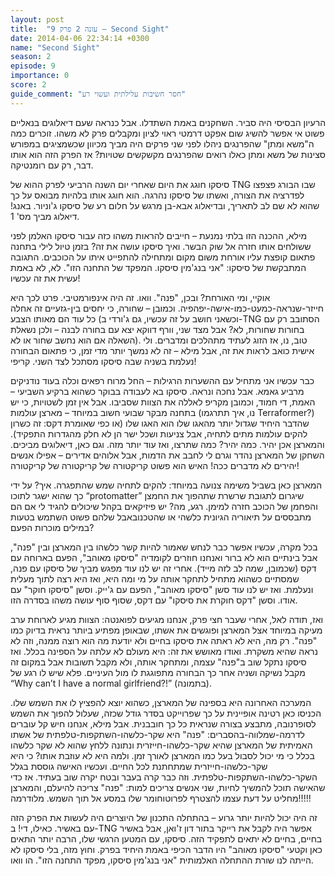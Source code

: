 ```yaml
---
layout: post
title:  "עונה 2 פרק 9 – Second Sight"
date: 2014-04-06 22:34:14 +0300
name: "Second Sight"
season: 2
episode: 9
importance: 0
score: 2
guide_comment: "חסר חשיבות עלילתית ועשוי רע"
---
```

הרעיון הבסיסי היה סביר. השחקנים באמת השתדלו. אבל כנראה שעם דיאלוגים בנאליים פשוט אי אפשר להשיג שום אפקט דרמטי ראוי לציון ומקבלים פרק לא משהו. זוכרים כמה ה"משא ומתן" שהפרנגים ניהלו לפני שני פרקים היה מביך מכיוון שכשמציגים במפורש סצינות של משא ומתן כאלו רואים שהפרנגים מקשקשים שטויות? אז הפרק הזה הוא אותו דבר, רק עם רומנטיקה.

סיסקו חוגג את היום שאחרי יום השנה הרביעי לפרק ההוא של TNG שבו הבורג פצפצו לפדרציה את הצורה, ואשתו של סיסקו נהרגה. הוא חוגג אותו בלהיות מבואס על כך שהוא לא שם לב לתאריך, ובדיאלוג אבא-בן מרגש על חלום רע של סיסקו ג'וניור. באנג! דיאלוג מביך מס' 1.

מילא, ההכנה הזו בלתי נמנעת – חייבים להראות משהו כזה עבור סיסקו האלמן לפני ששולחים אותו חזרה אל שוק הבשר. ואיך סיסקו עושה את זה? בזמן טיול לילי בתחנה פתאום קופצת עליו אורחת משום מקום ומתחילה להתפייט איתו על הכוכבים. התגובה המתבקשת של סיסקו: "אני בנג'מין סיסקו. המפקד של התחנה הזו". לא, לא באמת עשית את זה עכשיו!

אוקיי, ומי האורחת? ובכן, "פנה". וואו. זה היה אינפורמטיבי. פרט לכך היא חייזר-שנראה-כמעט-כמו-אישה-יפהפיה. וכמובן – שחורה, כי יחסים בין-גזעיים זה אחלה כל עוד הם מאותו הצבע (וכשאני חושב על זה עכשיו, גם ג'ורדי ב-TNG הסתובב רק עם בחורות שחורות, לא? אבל מצד שני, וורף דווקא יצא עם בחורה לבנה – ולכן נשאלת השאלה אם הוא נחשב שחור או לא).
טוב, נו, אז הזוג לעתיד מתהלכים ומדברים. ולי אישית כואב לראות את זה, אבל מילא – זה לא נמשך יותר מדי זמן, כי פתאום הבחורה נעלמת בשניה שבה סיסקו מסתכל לצד השני. קריפי! 

כבר עכשיו אני מתחיל עם ההשערות הרגילות – החל מרוח רפאים וכלה בעוד נודניקים מרביע גאמא. אבל נחכה ונראה.
סיסקו בא לעבודה בבוקר כשהוא ברקיע השביעי – האמת, די חמוד, וכמובן מקריפ לאללה את הצוות שסביבו. אבל אין זמן לשטויות, כי יש בתחנה מבקר שבועי חשוב במיוחד – מארצן עולמות (נו, איך תתרגמו Terraformer?) שהדבר היחיד שגדול יותר מהאגו שלו הוא האגו שלו (או כפי שאומרת דקס: זה כשרון להקים עולמות מתים לתחיה, אבל צניעות ושכל ישר הן לא חלק מהגדרות התפקיד). והמארצן אכן יהיר. כמה יהיר? כמה שתרצו, ואז עוד יותר מזה. וגם כאן, דיאלוגים מביכים. השחקן של המארצן נהדר וגרם לי לחבב את הדמות, אבל אלוהים אדירים – אפילו אנשים יהירים לא מדברים ככה! האיש הוא פשוט קריקטורה של קריקטורה של קריקטורה!

המארצן כאן בשביל משימה צנועה במיוחד: להקים לתחיה שמש שהתפגרה. איך? על ידי כך שהוא ישגר לתוכו “protomatter” שיגרום לתגובת שרשרת שתהפוך את החמצן והפחמן של הכוכב חזרה למימן. רגע, מה? יש פיזיקאים בקהל שיכולים להגיד לי אם הם מתבססים על תיאוריה הגיונית כלשהי או שהטכנובאבל שלהם פשוט השתמש בטעות במילים מוכרות הפעם?

בכל מקרה, עכשיו אפשר כבר לנחש שאמור להיות קשר כלשהו בין המארצן ובין "פנה", אבל בינתיים הוא לא ברור ואנחנו חוזרים לקומדיה "סיסקו מאוהב", הפעם בארוחה עם דקס (שכמובן, שמה לב לזה מייד). אחרי זה יש לנו עוד מפגש מביך של סיסקו עם פנה, שמסתיים כשהוא מתחיל לתחקר אותה על מי ומה היא, ואז היא רצה לתוך מעלית ונעלמת. ואז יש לנו עוד סשן "סיסקו מאוהב", הפעם עם ג'ייק. וסשן "סיסקו חוקר" עם אודו. וסשן "דקס חוקרת את סיסקו" עם דקס, שסוף סוף עושה משהו בסדרה הזו. 

ואז, תודה לאל, אחרי שעבר חצי פרק, אנחנו מגיעים לפואנטה: הצוות מגיע לארוחת ערב מעיקה במיוחד אצל המארצן ופוגשים את אשתו, שבאופן מפתיע ביותר נראית בדיוק כמו "פנה". רק מה, היא לא ראתה את סיסקו בחיים ולא יודעת מה הוא רוצה ממנה, וזה לא נראה שהיא משקרת. ואודו מאושש את זה: היא מעולם לא עלתה על הספינה בכלל. ואז סיסקו נתקל שוב ב"פנה" עצמה, ומתחקר אותה, ולא מקבל תשובות אבל במקום זה מקבל נשיקה ושניה אחר כך הבחורה מתפוגגת לו מול העיניים. פלא שיש לו רגע של “Why can’t I have a normal girlfriend?!” (בתמונה).

המערכה האחרונה היא בספינה של המארצן, כשהוא יוצא להפציץ לו את השמש שלו. הכניסו כאן רטינה אופיינית על כך שפרוייקט בסדר גודל שכזה, שעלול להפוך את השמש לסופרנובה, מתבצע בצורה שנראית כל כך חובבנית. אבל מילא, אנחנו חיש קל עוברים לדרמה-שמלווה-בהסברים: "פנה" היא שקר-כלשהו-השתקפות-טלפתית של אשתו האמיתית של המארצן שהיא שקר-כלשהו-חייזרית ונתונה ללחץ שהוא לא שקר כלשהו בכלל כי מי יכול לסבול בעל כמו המארצן לאורך זמן. ולמה היא לא עוזבת אותו? כי היא שקר-כלשהו-חייזרית שמתחתנת לכל החיים. ועכשיו האישה גוססת בגלל השקר-כלשהו-השתקפות-טלפתית. וזה כבר קרה בעבר ובטח יקרה שוב בעתיד. אז כדי שהאישה תוכל להמשיך לחיות, שני אנשים צריכים למות: "פנה" צריכה להיעלם, והמארצן מחליט על דעת עצמו להצטרף לפרוטוחומר שלו במסע אל תוך השמש. מלודרמה!!!!!

זה היה יכול להיות יותר גרוע – בהתחלה התכנון של היוצרים היה לעשות את הפרק הזה עם באשיר. כאילו, די! ב-TNG אפשר היה לקבל את רייקר בתור דון ז'ואן, אבל באשיר בחיים, בחיים לא יתאים לתפקיד הזה. סיסקו, עם המטען הרגשי שלו, הרבה יותר התאים כאן וקטעי "סיסקו מאוהב" היו הדבר הכיפי באמת היחיד בפרק. וחוץ מזה, בלי סיסקו לא הייתה לנו שורת ההתחלה האלמותית "אני בנג'מין סיסקו, מפקד התחנה הזו". הו וואו.
